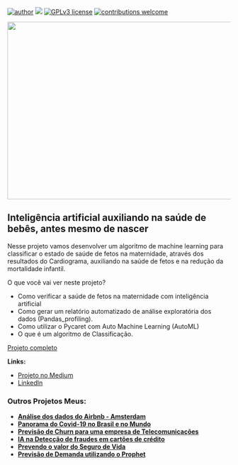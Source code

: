 [![author](https://img.shields.io/badge/author-JessicaCunha-red.svg)](https://www.linkedin.com/in/j%C3%A9ssica-cunha/) [![](https://img.shields.io/badge/python-3.9+-blue.svg)](https://www.python.org/downloads/release/python-365/) [![GPLv3 license](https://img.shields.io/badge/License-GPLv3-blue.svg)](http://perso.crans.org/besson/LICENSE.html) [![contributions welcome](https://img.shields.io/badge/contributions-welcome-brightgreen.svg?style=flat)](https://github.com/cunhajessica/Data_Science)

<p align="center">
  <img src="https://img.freepik.com/fotos-gratis/os-pares-gravidos-asiaticos-novos-mostram-e-olhando-o-bebe-da-foto-do-ultrassom-na-barriga-mamae-e-papai-se-sentindo-feliz-sorrindo-pacifica-enquanto-cuida-crianca-deitado-no-sofa-na-sala-de-estar-em-casa_7861-2168.jpg?size=626&ext=jpg&ga=GA1.2.586552211.1670706687&semt=sph" height=400px 
width=700px >
</p>



## Inteligência artificial auxiliando na saúde de bebês, antes mesmo de nascer

Nesse projeto vamos desenvolver um algoritmo de machine learning para classificar o estado de saúde de fetos na maternidade, através dos resultados do Cardiograma, auxiliando na saúde de fetos e na redução da mortalidade infantil.

O que você vai ver neste projeto?
* Como verificar a saúde de fetos na maternidade com inteligência artificial
* Como gerar um relatório automatizado de análise exploratória dos dados (Pandas_profiling).
* Como utilizar o Pycaret com Auto Machine Learning (AutoML)
* O que é um algoritmo de Classificação.


[Projeto completo](https://github.com/cunhajessica/Inteligencia_Antificial_na_saude_de_fetos/blob/main/Intelig%C3%AAncia_artificial_auxiliando_na_sa%C3%BAde_de_beb%C3%AAs%2C_antes_mesmo_de_nascer.ipynb)

**Links:**

* [Projeto no Medium](https://medium.com/@jessicacunha.jsc/intelig%C3%AAncia-artificial-auxiliando-na-sa%C3%BAde-de-beb%C3%AAs-antes-mesmo-de-nascer-262ec2017e1b)
* [LinkedIn](https://www.linkedin.com/in/j%C3%A9ssica-cunha/)




### Outros Projetos Meus:

* **[Análise dos dados do Airbnb - Amsterdam](https://github.com/cunhajessica/Analise_Airbnb_Amsterdam)**
* **[Panorama do Covid-19 no Brasil e no Mundo](http://bitly.ws/oBUC)**
* **[Previsão de Churn para uma empresa de Telecomunicações](http://bitly.ws/sIyx)**
* **[IA na Detecção de fraudes em cartões de crédito](http://bitly.ws/rLY5)**
* **[Prevendo o valor do Seguro de Vida](https://github.com/cunhajessica/Previsao_Seguro_de_Vida)**
* **[Previsão de Demanda utilizando o Prophet](https://github.com/cunhajessica/Times_Series_Forecasting_Prophet/blob/main/README.md)**
